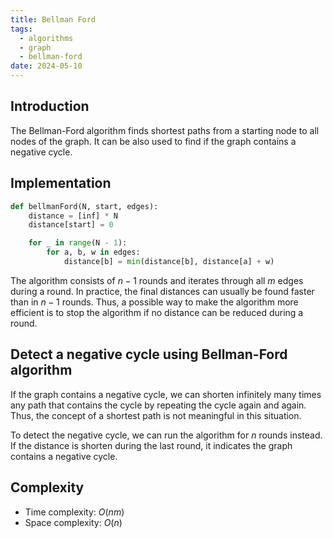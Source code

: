 ```yaml
---
title: Bellman Ford
tags:
  - algorithms
  - graph
  - bellman-ford
date: 2024-05-10
---
```


## Introduction

The Bellman-Ford algorithm finds shortest paths from a starting node to all nodes of the graph. It can be also used to find if the graph contains a negative cycle.

## Implementation

```py
def bellmanFord(N, start, edges):
    distance = [inf] * N
    distance[start] = 0

    for _ in range(N - 1):  
        for a, b, w in edges:
            distance[b] = min(distance[b], distance[a] + w)
```

The algorithm consists of ${n-1}$ rounds and iterates through all ${m}$ edges during a round. In practice, the final distances can usually be found faster than in ${n - 1}$ rounds. Thus,  a possible way to make the algorithm more efficient is to stop the algorithm if no distance can be reduced during a round.

## Detect a negative cycle using Bellman-Ford algorithm

If the graph contains a negative cycle, we can shorten infinitely many times any path that contains the cycle by repeating the cycle again and again. Thus, the concept of a shortest path is not meaningful in this situation.

To detect the negative cycle, we can run the algorithm for ${n}$ rounds instead. If the distance is shorten during the last round, it indicates the graph contains a negative cycle.

## Complexity

- Time complexity: ${O(nm)}$
- Space complexity: ${O(n)}$
